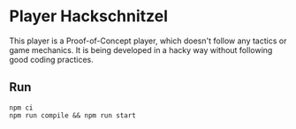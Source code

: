 # Player Hackschnitzel

This player is a Proof-of-Concept player, which doesn't follow any tactics or game mechanics.
It is being developed in a hacky way without following good coding practices.

## Run

```
npm ci
npm run compile && npm run start
```